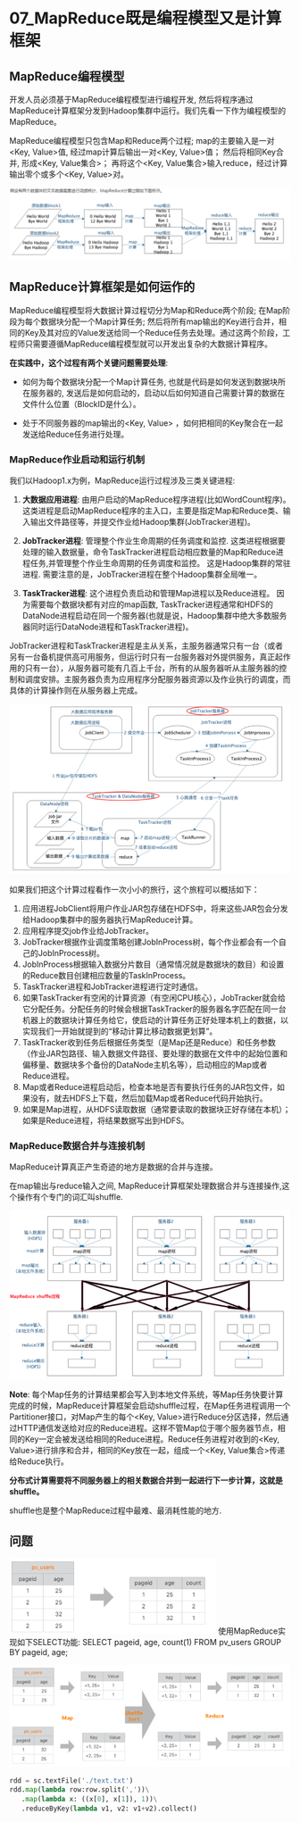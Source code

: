 # 07_MapReduce既是编程模型又是计算框架

## MapReduce编程模型
开发人员必须基于MapReduce编程模型进行编程开发, 然后将程序通过MapReduce计算框架分发到Hadoop集群中运行。我们先看一下作为编程模型的MapReduce。

MapReduce编程模型只包含Map和Reduce两个过程; 
map的主要输入是一对<Key, Value>值, 经过map计算后输出一对<Key, Value>值；
然后将相同Key合并, 形成<Key, Value集合>；
再将这个<Key, Value集合>输入reduce，经过计算输出零个或多个<Key, Value>对。

![](images_attachments/20210309140252856_8827.png)



## MapReduce计算框架是如何运作的
MapReduce编程模型将大数据计算过程切分为Map和Reduce两个阶段; 在Map阶段为每个数据块分配一个Map计算任务; 然后将所有map输出的Key进行合并，相同的Key及其对应的Value发送给同一个Reduce任务去处理。通过这两个阶段，工程师只需要遵循MapReduce编程模型就可以开发出复杂的大数据计算程序。

**在实践中，这个过程有两个关键问题需要处理**:
* 如何为每个数据块分配一个Map计算任务, 也就是代码是如何发送到数据块所在服务器的, 发送后是如何启动的，启动以后如何知道自己需要计算的数据在文件什么位置（BlockID是什么）。

* 处于不同服务器的map输出的<Key, Value> ，如何把相同的Key聚合在一起发送给Reduce任务进行处理。



### MapReduce作业启动和运行机制
我们以Hadoop1.x为例，MapReduce运行过程涉及三类关键进程:
1. **大数据应用进程**: 由用户启动的MapReduce程序进程(比如WordCount程序)。
    这类进程是启动MapReduce程序的主入口，主要是指定Map和Reduce类、输入输出文件路径等，并提交作业给Hadoop集群(JobTracker进程)。

2. **JobTracker进程**: 管理整个作业生命周期的任务调度和监控. 
    这类进程根据要处理的输入数据量，命令TaskTracker进程启动相应数量的Map和Reduce进程任务,并管理整个作业生命周期的任务调度和监控。
    这是Hadoop集群的常驻进程. 需要注意的是，JobTracker进程在整个Hadoop集群全局唯一。

3. **TaskTracker进程**: 这个进程负责启动和管理Map进程以及Reduce进程。
    因为需要每个数据块都有对应的map函数, TaskTracker进程通常和HDFS的DataNode进程启动在同一个服务器(也就是说，Hadoop集群中绝大多数服务器同时运行DataNode进程和TaskTracker进程)。

JobTracker进程和TaskTracker进程是主从关系，主服务器通常只有一台（或者另有一台备机提供高可用服务，但运行时只有一台服务器对外提供服务，真正起作用的只有一台），从服务器可能有几百上千台，所有的从服务器听从主服务器的控制和调度安排。主服务器负责为应用程序分配服务器资源以及作业执行的调度，而具体的计算操作则在从服务器上完成。

![](images_attachments/20210309144853320_3638.png)

如果我们把这个计算过程看作一次小小的旅行，这个旅程可以概括如下：
1. 应用进程JobClient将用户作业JAR包存储在HDFS中，将来这些JAR包会分发给Hadoop集群中的服务器执行MapReduce计算。
2. 应用程序提交job作业给JobTracker。
3. JobTracker根据作业调度策略创建JobInProcess树，每个作业都会有一个自己的JobInProcess树。
4. JobInProcess根据输入数据分片数目（通常情况就是数据块的数目）和设置的Reduce数目创建相应数量的TaskInProcess。
5. TaskTracker进程和JobTracker进程进行定时通信。
6. 如果TaskTracker有空闲的计算资源（有空闲CPU核心），JobTracker就会给它分配任务。分配任务的时候会根据TaskTracker的服务器名字匹配在同一台机器上的数据块计算任务给它，使启动的计算任务正好处理本机上的数据，以实现我们一开始就提到的“移动计算比移动数据更划算”。
7. TaskTracker收到任务后根据任务类型（是Map还是Reduce）和任务参数（作业JAR包路径、输入数据文件路径、要处理的数据在文件中的起始位置和偏移量、数据块多个备份的DataNode主机名等），启动相应的Map或者Reduce进程。
8. Map或者Reduce进程启动后，检查本地是否有要执行任务的JAR包文件，如果没有，就去HDFS上下载，然后加载Map或者Reduce代码开始执行。
9. 如果是Map进程，从HDFS读取数据（通常要读取的数据块正好存储在本机）；如果是Reduce进程，将结果数据写出到HDFS。

### MapReduce数据合并与连接机制
MapReduce计算真正产生奇迹的地方是数据的合并与连接。

在map输出与reduce输入之间, MapReduce计算框架处理数据合并与连接操作,这个操作有个专门的词汇叫shuffle.

![](images_attachments/20210309150325829_5777.png)

**Note**: 每个Map任务的计算结果都会写入到本地文件系统，等Map任务快要计算完成的时候，MapReduce计算框架会启动shuffle过程，在Map任务进程调用一个Partitioner接口，对Map产生的每个<Key, Value>进行Reduce分区选择，然后通过HTTP通信发送给对应的Reduce进程。这样不管Map位于哪个服务器节点，相同的Key一定会被发送给相同的Reduce进程。Reduce任务进程对收到的<Key, Value>进行排序和合并，相同的Key放在一起，组成一个<Key, Value集合>传递给Reduce执行。

**分布式计算需要将不同服务器上的相关数据合并到一起进行下一步计算，这就是shuffle。**

shuffle也是整个MapReduce过程中最难、最消耗性能的地方.




## 问题
![](images_attachments/20210309181021408_30180.png)
使用MapReduce实现如下SELECT功能:
SELECT pageid, age, count(1) FROM pv_users GROUP BY pageid, age;


![](images_attachments/20210309181106001_2362.png)
```python
rdd = sc.textFile('./text.txt')
rdd.map(lambda row:row.split(','))\
   .map(lambda x: ((x[0], x[1]), 1))\
   .reduceByKey(lambda v1, v2: v1+v2).collect()
```

































































































